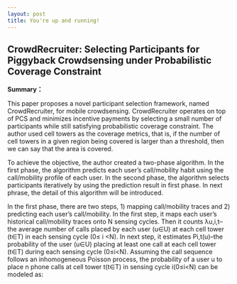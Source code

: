 ```yaml
---
layout: post
title: You're up and running!
---
```


## CrowdRecruiter: Selecting Participants for Piggyback Crowdsensing under Probabilistic Coverage Constraint ##

**Summary：**

This paper proposes a novel participant selection framework, named CrowdRecruiter, for mobile crowdsensing. CrowdRecruiter operates on top of PCS and minimizes incentive payments by selecting a small number of participants while still satisfying probabilistic coverage constraint. The author used cell towers as the coverage metrics, that is, if the number of cell towers in a given region being covered is larger than a threshold, then we can say that the area is covered. 

To achieve the objective, the author created a two-phase algorithm. In the first phase, the algorithm predicts each user’s call/mobility habit using the call/mobility profile of each user. In the second phase, the algorithm selects participants iteratively by using the prediction result in first phase. In next phrase, the detail of this algorithm will be introduced.

In the first phase, there are two steps, 1) mapping call/mobility traces and 2) predicting each user’s call/mobility. In the first step, it maps each user’s historical call/mobility traces onto N sensing cycles. Then it counts λu,i,t–the average number of calls placed by each user (u∈U) at each cell tower (t∈T) in each sensing cycle (0≤ i <N). In next step, it estimates Pi,t(u)–the probability of the user (u∈U) placing at least one call at each cell tower (t∈T) during each sensing cycle (0≤i<N). Assuming the call sequence follows an inhomogeneous Poisson process, the probability of a user u to place n phone calls at cell tower t(t∈T) in sensing cycle i(0≤i<N) can be modeled as: 
